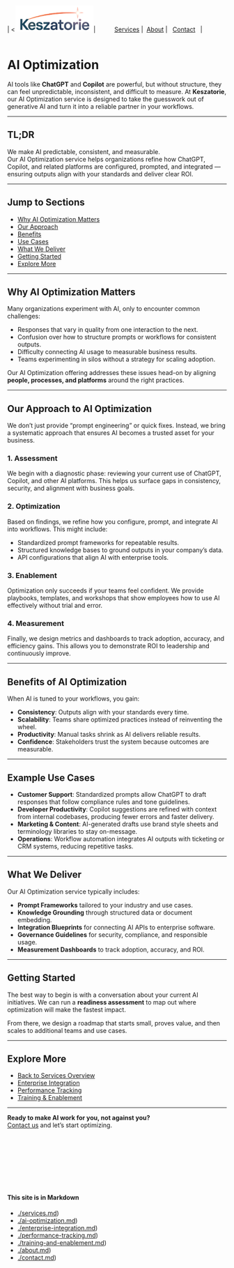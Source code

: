 | <[<img src="Keszatorie_logo.png" alt="Keszatorie Logo" height="60">](https://keszatorie.com/)| &nbsp;&nbsp;&nbsp;&nbsp;&nbsp;&nbsp;&nbsp;&nbsp;&nbsp;&nbsp;[Services](/services/) |&nbsp;&nbsp;[About](../about.md) |&nbsp;&nbsp; [Contact](../contact.md) &nbsp;&nbsp;|
<br><br>

# AI Optimization

AI tools like **ChatGPT** and **Copilot** are powerful, but without structure, they can feel unpredictable, inconsistent, and difficult to measure. At **Keszatorie**, our AI Optimization service is designed to take the guesswork out of generative AI and turn it into a reliable partner in your workflows.

---

## TL;DR
We make AI predictable, consistent, and measurable.  
Our AI Optimization service helps organizations refine how ChatGPT, Copilot, and related platforms are configured, prompted, and integrated — ensuring outputs align with your standards and deliver clear ROI.

---

## Jump to Sections
- [Why AI Optimization Matters](#why-ai-optimization-matters)  
- [Our Approach](#our-approach-to-ai-optimization)  
- [Benefits](#benefits-of-ai-optimization)  
- [Use Cases](#example-use-cases)  
- [What We Deliver](#what-we-deliver)  
- [Getting Started](#getting-started)  
- [Explore More](#explore-more)  

---

## Why AI Optimization Matters

Many organizations experiment with AI, only to encounter common challenges:

- Responses that vary in quality from one interaction to the next.  
- Confusion over how to structure prompts or workflows for consistent outputs.  
- Difficulty connecting AI usage to measurable business results.  
- Teams experimenting in silos without a strategy for scaling adoption.  

Our AI Optimization offering addresses these issues head-on by aligning **people, processes, and platforms** around the right practices.

---

## Our Approach to AI Optimization

We don’t just provide “prompt engineering” or quick fixes. Instead, we bring a systematic approach that ensures AI becomes a trusted asset for your business.  

### 1. Assessment
We begin with a diagnostic phase: reviewing your current use of ChatGPT, Copilot, and other AI platforms. This helps us surface gaps in consistency, security, and alignment with business goals.  

### 2. Optimization
Based on findings, we refine how you configure, prompt, and integrate AI into workflows. This might include:  

- Standardized prompt frameworks for repeatable results.  
- Structured knowledge bases to ground outputs in your company’s data.  
- API configurations that align AI with enterprise tools.  

### 3. Enablement
Optimization only succeeds if your teams feel confident. We provide playbooks, templates, and workshops that show employees how to use AI effectively without trial and error.  

### 4. Measurement
Finally, we design metrics and dashboards to track adoption, accuracy, and efficiency gains. This allows you to demonstrate ROI to leadership and continuously improve.

---

## Benefits of AI Optimization

When AI is tuned to your workflows, you gain:  

- **Consistency**: Outputs align with your standards every time.  
- **Scalability**: Teams share optimized practices instead of reinventing the wheel.  
- **Productivity**: Manual tasks shrink as AI delivers reliable results.  
- **Confidence**: Stakeholders trust the system because outcomes are measurable.  

---

## Example Use Cases

- **Customer Support**: Standardized prompts allow ChatGPT to draft responses that follow compliance rules and tone guidelines.  
- **Developer Productivity**: Copilot suggestions are refined with context from internal codebases, producing fewer errors and faster delivery.  
- **Marketing & Content**: AI-generated drafts use brand style sheets and terminology libraries to stay on-message.  
- **Operations**: Workflow automation integrates AI outputs with ticketing or CRM systems, reducing repetitive tasks.  

---

## What We Deliver

Our AI Optimization service typically includes:  

- **Prompt Frameworks** tailored to your industry and use cases.  
- **Knowledge Grounding** through structured data or document embedding.  
- **Integration Blueprints** for connecting AI APIs to enterprise software.  
- **Governance Guidelines** for security, compliance, and responsible usage.  
- **Measurement Dashboards** to track adoption, accuracy, and ROI.  

---

## Getting Started

The best way to begin is with a conversation about your current AI initiatives. We can run a **readiness assessment** to map out where optimization will make the fastest impact.  

From there, we design a roadmap that starts small, proves value, and then scales to additional teams and use cases.  

---

## Explore More

- [Back to Services Overview](../services.md)  
- [Enterprise Integration](./enterprise-integration.md)  
- [Performance Tracking](./performance-tracking.md)  
- [Training & Enablement](./training-and-enablement.md)  

---

**Ready to make AI work for you, not against you?**  
[Contact us](../contact.md) and let’s start optimizing.

<br><br><br><br>
---
#### This site is in Markdown
- [./services.md](https://keszatorie.com/services/index.md))
- [./ai-optimization.md](https://keszatorie.com/services/ai-optimization.md))
- [./enterprise-integration.md](https://keszatorie.com/services/enterprise-integration.md))
- [./performance-tracking.md](https://keszatorie.com/services/performance-tracking.md))
- [./training-and-enablement.md](https://keszatorie.com/services/training-and-enablement.md))
- [./about.md](https://keszatorie.com/about.md))  
- [./contact.md](https://keszatorie.com/contact.md))  
